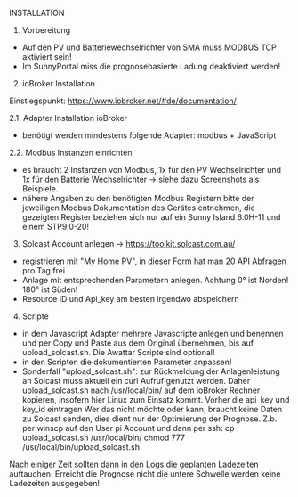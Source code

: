 INSTALLATION

1. Vorbereitung
- Auf den PV und Batteriewechselrichter von SMA muss MODBUS TCP aktiviert sein!
- Im SunnyPortal miss die prognosebasierte Ladung deaktiviert werden!

2. ioBroker Installation

Einstiegspunkt: https://www.iobroker.net/#de/documentation/

2.1. Adapter Installation ioBroker
- benötigt werden mindestens folgende Adapter: modbus + JavaScript

2.2. Modbus Instanzen einrichten
- es braucht 2 Instanzen von Modbus, 1x für den PV Wechselrichter und 1x für den Batterie Wechselrichter
-> siehe dazu Screenshots als Beispiele.
- nähere Angaben zu den benötigten Modbus Registern bitte der jeweiligen Modbus Dokumentation des Gerätes entnehmen,
  die gezeigten Register beziehen sich nur auf ein Sunny Island 6.0H-11 und einem STP9.0-20!

3. Solcast Account anlegen
-> https://toolkit.solcast.com.au/
- registrieren mit "My Home PV", in dieser Form hat man 20 API Abfragen pro Tag frei
- Anlage mit entsprechenden Parametern anlegen. Achtung 0° ist Norden! 180° ist Süden!
- Resource ID und Api_key am besten irgendwo abspeichern

4. Scripte
- in dem Javascript Adapter mehrere Javascripte anlegen und benennen und per Copy und Paste aus dem Original übernehmen, 
  bis auf upload_solcast.sh. Die Awattar Scripte sind optional!
- in den Scripten die dokumentierten Parameter anpassen!
- Sonderfall "upload_solcast.sh": zur Rückmeldung der Anlagenleistung an Solcast muss aktuell ein curl Aufruf genutzt werden. 
  Daher upload_solcast.sh nach /usr/local/bin/ auf dem ioBroker Rechner kopieren, insofern hier Linux zum Einsatz kommt. 
  Vorher die api_key und key_id eintragen
  Wer das nicht möchte oder kann, braucht keine Daten zu Solcast senden, dies dient nur der Optimierung der Prognose.
  Z.b. per winscp auf den User pi Account und dann per ssh: 
  cp upload_solcast.sh /usr/local/bin/
  chmod 777 /usr/local/bin/upload_solcast.sh

Nach einiger Zeit sollten dann in den Logs die geplanten Ladezeiten auftauchen. Erreicht die Prognose nicht die untere Schwelle 
werden keine Ladezeiten ausgegeben!
